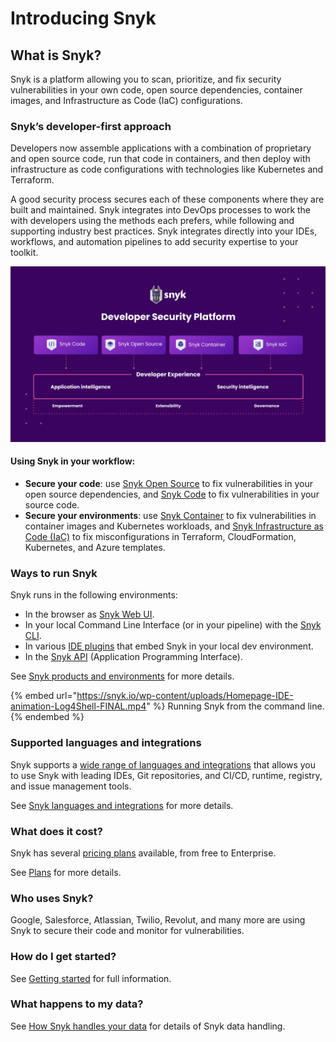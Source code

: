 # Introducing Snyk

## What is Snyk?

Snyk is a platform allowing you to scan, prioritize, and fix security vulnerabilities in your own code, open source dependencies, container images, and Infrastructure as Code (IaC) configurations.

### Snyk’s developer-first approach

Developers now assemble applications with a combination of proprietary and open source code, run that code in containers, and then deploy with infrastructure as code configurations with technologies like Kubernetes and Terraform.

A good security process secures each of these components where they are built and maintained. Snyk integrates into DevOps processes to work the with developers using the methods each prefers, while following and supporting industry best practices. Snyk integrates directly into your IDEs, workflows, and automation pipelines to add security expertise to your toolkit.

![](<../.gitbook/assets/image (383).png>)

#### Using Snyk in your workflow:

* **Secure your code**: use [Snyk Open Source](../products/snyk-open-source/) to fix vulnerabilities in your open source dependencies, and [Snyk Code](../products/snyk-code/) to fix vulnerabilities in your source code.
* **Secure your environments**: use [Snyk Container](../products/snyk-container/) to fix vulnerabilities in container images and Kubernetes workloads, and [Snyk Infrastructure as Code (IaC)](../products/snyk-infrastructure-as-code/) to fix misconfigurations in Terraform, CloudFormation, Kubernetes, and Azure templates.

### Ways to run Snyk

Snyk runs in the following environments:

* In the browser as [Snyk Web UI](../snyk-web-ui/).
* In your local Command Line Interface (or in your pipeline) with the [Snyk CLI](https://docs.snyk.io/snyk-cli).
* In various [IDE plugins](../ide-tools/) that embed Snyk in your local dev environment.
* In the [Snyk API](https://support.snyk.io/hc/en-us/categories/360000665657-Snyk-API) (Application Programming Interface).

See [Snyk products and environments](snyk-products-and-environments.md) for more details.

{% embed url="https://snyk.io/wp-content/uploads/Homepage-IDE-animation-Log4Shell-FINAL.mp4" %}
Running Snyk from the command line.
{% endembed %}

### Supported languages and integrations

Snyk supports a [wide range of languages and integrations](snyk-languages-and-integrations.md) that allows you to use Snyk with leading IDEs, Git repositories, and CI/CD, runtime, registry, and issue management tools.

See [Snyk languages and integrations](snyk-languages-and-integrations.md) for more details.

### **What does it cost?**

Snyk has several [pricing plans](https://snyk.io/plans/) available, from free to Enterprise.

See [Plans](plans.md) for more details.

### **Who uses Snyk?**

Google, Salesforce, Atlassian, Twilio, Revolut, and many more are using Snyk to secure their code and monitor for vulnerabilities.

### **How do I get started?**

See [Getting started](../getting-started/) for full information.

### What happens to my data?

See [How Snyk handles your data](https://docs.snyk.io/more-info/how-snyk-handles-your-data) for details of Snyk data handling.
